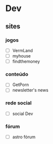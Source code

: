 # Dev
## sites
### jogos
- [ ] VermLand
- [ ] myhouse
- [ ] findthemoney
### conteúdo 
- [ ] GetPorn 
- [ ] newsletter's news
### rede social 
- [ ] social Dev

### fórum 
- [ ] astro fórum
